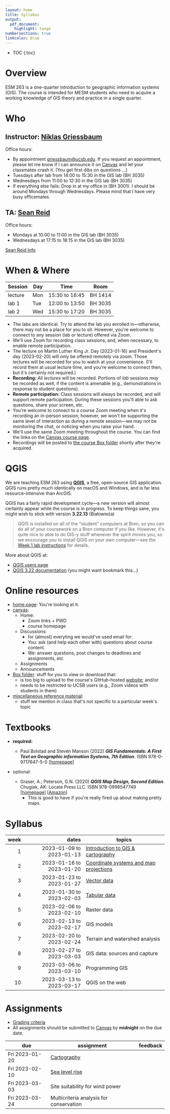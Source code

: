 ```yaml
---
layout: home
title: Syllabus
output:
  pdf_document:
    highlight: tango
numbersections: true
linkcolor: blue
---
```



- TOC
{:toc}

# Overview

ESM 263 is a one-quarter introduction to geographic information systems (GIS). The course is intended for MESM students who need to acquire a working knowledge of GIS theory and practice in a single quarter.

# Who

## Instructor: [Niklas Griessbaum](https://bren.ucsb.edu/people/niklas-griessbaum) 

Office hours: 

- By appointment griessbaum@ucsb.edu. If you request an appointment, please let me know if I can announce it on [Canvas](https://ucsb.instructure.com/courses/3096) and let your classmates crash it. (You get first dibs on questions …)
- Tuesdays after lab from 14:00 to 15:30 in the GIS lab (BH 3035)
- Wednesdays from 11:00 to 12:30 in the GIS lab (BH 3035)
- If everything else fails: Drop in at my office in (BH 3001). I should be around Mondays through Wednesdays. Please mind that I have very busy officemates.


## TA: [Sean Reid](https://www.geog.ucsb.edu/people/students/sean-reid)

Office hours:

- Mondays at 10:00 to 11:00 in the GIS lab (BH 3035)
- Wednesdays at 17:15 to 18:15 in the GIS lab (BH 3035)

[Sean Reid Info](general/Sean.pdf)
  

# When & Where

| Session | Day  | Time              | Room      |
| ------- | ---- | ----------------- | --------- |
| lecture | Mon  | 15:30 to 16:45    | BH 1414   |
| lab 1   | Tue  | 12:00 to 13:50    | BH 3035   |
| lab 2   | Wed  | 15:30 to 17:20    | BH 3035   |

- The labs are identical. Try to attend the lab you enrolled in—otherwise, there may not be a place for you to sit. However, you're welcome to connect to any session (lab or lecture) offered via Zoom.
- We'll use Zoom for recording class sessions, and, when necessary, to enable remote participation.
- The lecture on Martin Luther King Jr. Day (2023-01-16) and President's day (2023-02-20) will only be offered remotely via zoom. Those lectures will be recorded for you to watch at your convenience. (I'll record them at usual lecture time, and you're welcome to connect then, but it's certainly not required.)
- **Recording:** All *lectures* will be recorded. Portions of *lab* sessions *may* be recorded as well, if the content is amenable (e.g., demonstrations in response to student questions).
- **Remote participation:** Class sessions will always be recorded, and will support remote participation. During these sessions you'll able to ask questions, share your screen, etc. 
- You're welcome to connect to a course Zoom meeting when it's recording an in-person session; however, we won't be supporting the same level of interaction as during a remote session—we may not be monitoring the chat, or noticing when you raise your hand.
- We'll use the same Zoom meeting throughout the course. You can find the links on the [Canvas course page](https://ucsb.instructure.com/courses/3096).
- Recordings will be posted to [the course Box folder](https://ucsb.box.com/s/g50uv6oely7rntr0f64l4fepdd9aovkm) shortly after they're acquired. 


# QGIS
We are teaching ESM 263 using [**QGIS**](https://qgis.org), a free, open-source GIS application. QGIS runs pretty much identically on macOS and Windows, and is far less resource-intensive than ArcGIS.

QGIS has a fairly rapid development cycle—a new version will almost certainly appear while the course is in progress. 
To keep things sane, you might wish to stick with version **3.22.13** (Białowieża)

> QGIS is installed on all of the "student" computers at Bren, so you can do all of your coursework on a Bren computer if you like. However, it's quite nice to able to do GIS-y stuff whenever the spirit moves you, so we encourage you to install QGIS on your own computer—see the [Week 1 lab instructions](week/01/index.md) for details.

More about QGIS at:

- [QGIS users page](https://qgis.org/en/site/forusers/)
- [QGIS 3.22 documentation](https://docs.qgis.org/3.22/en/docs/) (you might want bookmark this…)

# Online resources

- [home page](https://niklasphabian.github.io/ESM263_GIS/): You're looking at it.
- [canvas](https://ucsb.instructure.com/courses/3096):
  - Home: 
    - Zoom links + PWD 
    - course homepage
  - Discussions:
    - for (almost) everyting we would've used email for:
    - You: ask (and help each other with) questions about course content.
    - We: answer questions, post changes to deadlines and assignments, etc 
  - Assignments
  - Announcements
- [Box folder](https://ucsb.box.com/s/g50uv6oely7rntr0f64l4fepdd9aovkm): stuff for you to view or download that:
  - is too big to upload to the course's GitHub-hosted [website](https://niklasphabian.github.io/ESM263_GIS/); and/or
  - needs to be restricted to UCSB users (e.g., Zoom videos with students in them)
- [miscellaneous reference material](general/index.md): 
  - stuff we mention in class that's not specific to a particular week's topic

# Textbooks

- **required:**
  - Paul Bolstad and Steven Manson (2022) ***GIS Fundamentals: A First Text on Geographic information Systems, 7th Edition***. 
  ISBN 978-0-9717647-5-0  [[homepage](https://www.gisfundamentals.org/)] 
    
- optional:
  - Graser, A.; Peterson, G.N. (2020) ***QGIS Map Design, Second Edition***. Chugiak, AK: Locate Press LLC. ISBN 978-0998547749  
    [[homepage](https://locatepress.com/qmd2)] [[Amazon](https://www.amazon.com/dp/0998547743)]
    - This is good to have if you're really fired up about making pretty maps.

# Syllabus

| week |       dates                | topics                                                      |
| --:  | ---------------:           | ------------------------------------------                  |
|  1   | 2023-01-09 to 2023-01-13   | [Introduction to GIS & cartography](week/01/index.md)       |
|  2   | 2023-01-16 to 2023-01-20   | [Coordinate systems and map projections](week/02/index.md)  |
|  3   | 2023-01-23 to 2023-01-27   | [Vector data](week/03/index.md)                             |
|  4   | 2023-01-30 to 2023-02-03   | [Tabular data](week/04/index.md)                            |
|  5   | 2023-02-06 to 2023-02-10   | Raster data                                                 |
|  6   | 2023-02-13 to 2023-02-17   | GIS models                                  |
|  7   | 2023-02-20 to 2023-02-24   | Terrain and watershed analysis             |
|  8   | 2023-02-27 to 2023-03-03   | GIS data: sources and capture              |
|  9   | 2023-03-06 to 2023-03-10   | Programming GIS                            |
|  10  | 2023-03-13 to 2023-03-17   | QGIS on the web                            |

# Assignments

- [Grading criteria](general/grading_criteria.md)
- All assignments should be submitted to [Canvas](https://ucsb.instructure.com/courses/3096) by **midnight** on the due date.

| due             | assignment                                  | feedback                              |
| ----------      | --------------------------------------------| ------------------------------------- |
| Fri 2023-01-20  | [Cartography](assignment/01/index.md)       |                                       |
| Fri 2023-02-10  | [Sea level rise](assignment/02/index.md)    |                                       |
| Fri 2023-03-03  | Site suitability for wind power             |                                       |
| Fri 2023-03-24  | Multicriteria analysis for conservation     |                                       |
